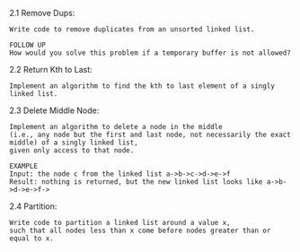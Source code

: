 2.1 Remove Dups: 

	Write code to remove duplicates from an unsorted linked list.
	
	FOLLOW UP
	How would you solve this problem if a temporary buffer is not allowed?

2.2 Return Kth to Last:  

	Implement an algorithm to find the kth to last element of a singly linked list.

2.3 Delete Middle Node:

	Implement an algorithm to delete a node in the middle 
	(i.e., any node but the first and last node, not necessarily the exact middle) of a singly linked list, 
	given only access to that node.
	
	EXAMPLE
	Input: the node c from the linked list a->b->c->d->e->f
	Result: nothing is returned, but the new linked list looks like a->b->d->e->f->

2.4 Partition:

	Write code to partition a linked list around a value x, 
	such that all nodes less than x come before nodes greater than or equal to x.
